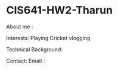 # CIS641-HW2-Tharun
About me :


Interests:
Playing Cricket
vlogging

Technical Background:

Contact:
Email : 
